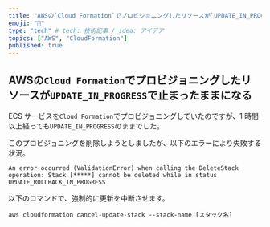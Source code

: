 ```yaml
---
title: "AWSの`Cloud Formation`でプロビジョニングしたリソースが`UPDATE_IN_PROGRESS`で止まったままになる。"
emoji: "🍣"
type: "tech" # tech: 技術記事 / idea: アイデア
topics: ["AWS", "CloudFormation"]
published: true
---
```


## AWSの`Cloud Formation`でプロビジョニングしたリソースが`UPDATE_IN_PROGRESS`で止まったままになる

ECS サービスを`Cloud Formation`でプロビジョニングしていたのですが、1 時間以上経っても`UPDATE_IN_PROGRESS`のままでした。  

このプロビジョニングを削除しようとしましたが、以下のエラーにより失敗する状況。  

```error
An error occurred (ValidationError) when calling the DeleteStack operation: Stack [*****] cannot be deleted while in status UPDATE_ROLLBACK_IN_PROGRESS
```

以下のコマンドで、強制的に更新を中断させます。  

```shell
aws cloudformation cancel-update-stack --stack-name [スタック名]
```
